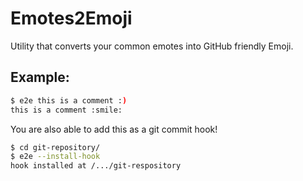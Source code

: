 Emotes2Emoji
===

Utility that converts your common emotes into GitHub friendly Emoji.

## Example:

```bash
$ e2e this is a comment :)
this is a comment :smile:
```

You are also able to add this as a git commit hook!

```bash
$ cd git-repository/
$ e2e --install-hook
hook installed at /.../git-respository
```
